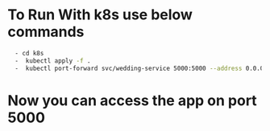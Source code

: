 # To Run With k8s use below commands
``` bash
  - cd k8s
  -  kubectl apply -f .
  -  kubectl port-forward svc/wedding-service 5000:5000 --address 0.0.0.0 &
```
# Now you can access the app on port 5000
